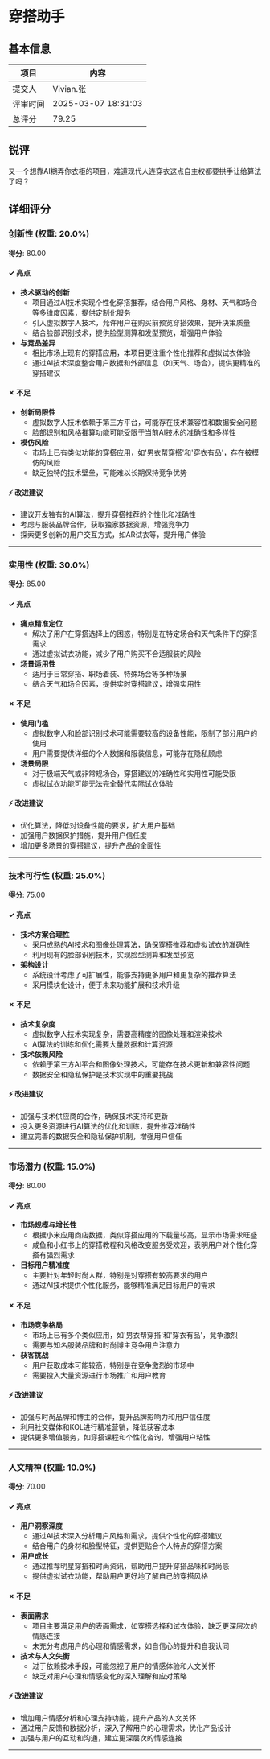 # 穿搭助手

## 基本信息

| 项目 | 内容 |
|------|------|
| 提交人 | Vivian.张 |
| 评审时间 | 2025-03-07 18:31:03 |
| 总评分 | 79.25 |

## 锐评

又一个想靠AI糊弄你衣柜的项目，难道现代人连穿衣这点自主权都要拱手让给算法了吗？

## 详细评分

### 创新性 (权重: 20.0%)

**得分**: 80.00

#### ✓ 亮点

* **技术驱动的创新**
  * 项目通过AI技术实现个性化穿搭推荐，结合用户风格、身材、天气和场合等多维度因素，提供定制化服务
  * 引入虚拟数字人技术，允许用户在购买前预览穿搭效果，提升决策质量
  * 结合脸部识别技术，提供脸型测算和发型预览，增强用户体验
* **与竞品差异**
  * 相比市场上现有的穿搭应用，本项目更注重个性化推荐和虚拟试衣体验
  * 通过AI技术深度整合用户数据和外部信息（如天气、场合），提供更精准的穿搭建议

#### ✗ 不足

* **创新局限性**
  * 虚拟数字人技术依赖于第三方平台，可能存在技术兼容性和数据安全问题
  * 脸部识别和风格推算功能可能受限于当前AI技术的准确性和多样性
* **模仿风险**
  * 市场上已有类似功能的穿搭应用，如'男衣帮穿搭'和'穿衣有品'，存在被模仿的风险
  * 缺乏独特的技术壁垒，可能难以长期保持竞争优势

#### ⚡ 改进建议

* 建议开发独有的AI算法，提升穿搭推荐的个性化和准确性
* 考虑与服装品牌合作，获取独家数据资源，增强竞争力
* 探索更多创新的用户交互方式，如AR试衣等，提升用户体验

---

### 实用性 (权重: 30.0%)

**得分**: 85.00

#### ✓ 亮点

* **痛点精准定位**
  * 解决了用户在穿搭选择上的困惑，特别是在特定场合和天气条件下的穿搭需求
  * 通过虚拟试衣功能，减少了用户购买不合适服装的风险
* **场景适用性**
  * 适用于日常穿搭、职场着装、特殊场合等多种场景
  * 结合天气和场合因素，提供实时穿搭建议，增强实用性

#### ✗ 不足

* **使用门槛**
  * 虚拟数字人和脸部识别技术可能需要较高的设备性能，限制了部分用户的使用
  * 用户需要提供详细的个人数据和服装信息，可能存在隐私顾虑
* **场景局限**
  * 对于极端天气或非常规场合，穿搭建议的准确性和实用性可能受限
  * 虚拟试衣功能可能无法完全替代实际试衣体验

#### ⚡ 改进建议

* 优化算法，降低对设备性能的要求，扩大用户基础
* 加强用户数据保护措施，提升用户信任度
* 增加更多场景的穿搭建议，提升产品的全面性

---

### 技术可行性 (权重: 25.0%)

**得分**: 75.00

#### ✓ 亮点

* **技术方案合理性**
  * 采用成熟的AI技术和图像处理算法，确保穿搭推荐和虚拟试衣的准确性
  * 利用现有的脸部识别技术，实现脸型测算和发型预览
* **架构设计**
  * 系统设计考虑了可扩展性，能够支持更多用户和更复杂的推荐算法
  * 采用模块化设计，便于未来功能扩展和技术升级

#### ✗ 不足

* **技术复杂度**
  * 虚拟数字人技术实现复杂，需要高精度的图像处理和渲染技术
  * AI算法的训练和优化需要大量数据和计算资源
* **技术依赖风险**
  * 依赖于第三方AI平台和图像处理技术，可能存在技术更新和兼容性问题
  * 数据安全和隐私保护是技术实现中的重要挑战

#### ⚡ 改进建议

* 加强与技术供应商的合作，确保技术支持和更新
* 投入更多资源进行AI算法的优化和训练，提升推荐准确性
* 建立完善的数据安全和隐私保护机制，增强用户信任

---

### 市场潜力 (权重: 15.0%)

**得分**: 80.00

#### ✓ 亮点

* **市场规模与增长性**
  * 根据小米应用商店数据，类似穿搭应用的下载量较高，显示市场需求旺盛
  * 咸鱼和小红书上的穿搭教程和风格改变服务受欢迎，表明用户对个性化穿搭有强烈需求
* **目标用户精准度**
  * 主要针对年轻时尚人群，特别是对穿搭有较高要求的用户
  * 通过AI技术提供个性化服务，能够精准满足目标用户的需求

#### ✗ 不足

* **市场竞争格局**
  * 市场上已有多个类似应用，如'男衣帮穿搭'和'穿衣有品'，竞争激烈
  * 需要与知名服装品牌和时尚博主竞争用户注意力
* **获客挑战**
  * 用户获取成本可能较高，特别是在竞争激烈的市场中
  * 需要投入大量资源进行市场推广和用户教育

#### ⚡ 改进建议

* 加强与时尚品牌和博主的合作，提升品牌影响力和用户信任度
* 利用社交媒体和KOL进行精准营销，降低获客成本
* 提供更多增值服务，如穿搭课程和个性化咨询，增强用户粘性

---

### 人文精神 (权重: 10.0%)

**得分**: 70.00

#### ✓ 亮点

* **用户洞察深度**
  * 通过AI技术深入分析用户风格和需求，提供个性化的穿搭建议
  * 结合用户的身材和脸型特征，提供更贴合个人特点的穿搭方案
* **用户成长**
  * 通过推荐明星穿搭和时尚资讯，帮助用户提升穿搭品味和时尚感
  * 提供虚拟试衣功能，帮助用户更好地了解自己的穿搭风格

#### ✗ 不足

* **表面需求**
  * 项目主要满足用户的表面需求，如穿搭选择和试衣体验，缺乏更深层次的情感连接
  * 未充分考虑用户的心理和情感需求，如自信心的提升和自我认同
* **技术与人文失衡**
  * 过于依赖技术手段，可能忽视了用户的情感体验和人文关怀
  * 缺乏对用户心理和情感变化的深入理解和应对策略

#### ⚡ 改进建议

* 增加用户情感分析和心理支持功能，提升产品的人文关怀
* 通过用户反馈和数据分析，深入了解用户的心理需求，优化产品设计
* 加强与用户的互动和沟通，建立更深层次的情感连接

---

